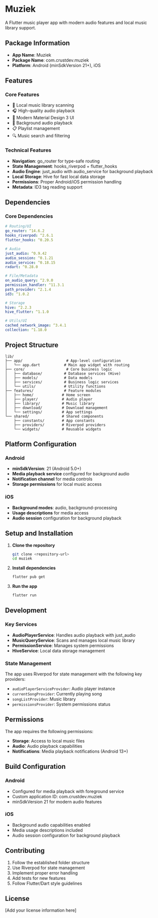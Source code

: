 # Muziek

A Flutter music player app with modern audio features and local music library support.

## Package Information
- **App Name**: Muziek
- **Package Name**: com.crustdev.muziek
- **Platform**: Android (minSdkVersion 21+), iOS

## Features

### Core Features
- 🎵 Local music library scanning
- 🎧 High-quality audio playback
- 📱 Modern Material Design 3 UI
- 🔄 Background audio playback
- 📋 Playlist management
- 🔍 Music search and filtering

### Technical Features
- **Navigation**: go_router for type-safe routing
- **State Management**: hooks_riverpod + flutter_hooks
- **Audio Engine**: just_audio with audio_service for background playback
- **Local Storage**: Hive for fast local data storage
- **Permissions**: Proper Android/iOS permission handling
- **Metadata**: ID3 tag reading support

## Dependencies

### Core Dependencies
```yaml
# Routing/UI
go_router: ^14.6.2
hooks_riverpod: ^2.6.1
flutter_hooks: ^0.20.5

# Audio
just_audio: ^0.9.42
audio_session: ^0.1.21
audio_service: ^0.18.15
rxdart: ^0.28.0

# File/Metadata
on_audio_query: ^2.9.0
permission_handler: ^11.3.1
path_provider: ^2.1.4
id3: ^1.0.2

# Storage
hive: ^2.2.3
hive_flutter: ^1.1.0

# Utils/UI
cached_network_image: ^3.4.1
collection: ^1.18.0
```

## Project Structure

```
lib/
├── app/                    # App-level configuration
│   └── app.dart           # Main app widget with routing
├── core/                   # Core business logic
│   ├── database/          # Database services (Hive)
│   ├── models/            # Data models
│   ├── services/          # Business logic services
│   └── utils/             # Utility functions
├── features/              # Feature modules
│   ├── home/             # Home screen
│   ├── player/           # Audio player
│   ├── library/          # Music library
│   ├── download/         # Download management
│   └── settings/         # App settings
└── shared/               # Shared components
    ├── constants/        # App constants
    ├── providers/        # Riverpod providers
    └── widgets/          # Reusable widgets
```

## Platform Configuration

### Android
- **minSdkVersion**: 21 (Android 5.0+)
- **Media playback service** configured for background audio
- **Notification channel** for media controls
- **Storage permissions** for local music access

### iOS
- **Background modes**: audio, background-processing
- **Usage descriptions** for media access
- **Audio session** configuration for background playback

## Setup and Installation

1. **Clone the repository**
   ```bash
   git clone <repository-url>
   cd muziek
   ```

2. **Install dependencies**
   ```bash
   flutter pub get
   ```

3. **Run the app**
   ```bash
   flutter run
   ```

## Development

### Key Services
- **AudioPlayerService**: Handles audio playback with just_audio
- **MusicQueryService**: Scans and manages local music library
- **PermissionService**: Manages system permissions
- **HiveService**: Local data storage management

### State Management
The app uses Riverpod for state management with the following key providers:
- `audioPlayerServiceProvider`: Audio player instance
- `currentSongProvider`: Currently playing song
- `songListProvider`: Music library
- `permissionsProvider`: System permissions status

## Permissions

The app requires the following permissions:
- **Storage**: Access to local music files
- **Audio**: Audio playback capabilities
- **Notifications**: Media playback notifications (Android 13+)

## Build Configuration

### Android
- Configured for media playback with foreground service
- Custom application ID: com.crustdev.muziek
- minSdkVersion 21 for modern audio features

### iOS
- Background audio capabilities enabled
- Media usage descriptions included
- Audio session configuration for background playback

## Contributing

1. Follow the established folder structure
2. Use Riverpod for state management
3. Implement proper error handling
4. Add tests for new features
5. Follow Flutter/Dart style guidelines

## License

[Add your license information here]
